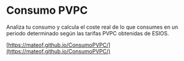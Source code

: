 # Consumo PVPC

Analiza tu consumo y calcula el coste real de lo que consumes en un periodo determinado según las tarifas PVPC obtenidas de ESIOS.

[https://mateof.github.io/ConsumoPVPC/](https://mateof.github.io/ConsumoPVPC/)

